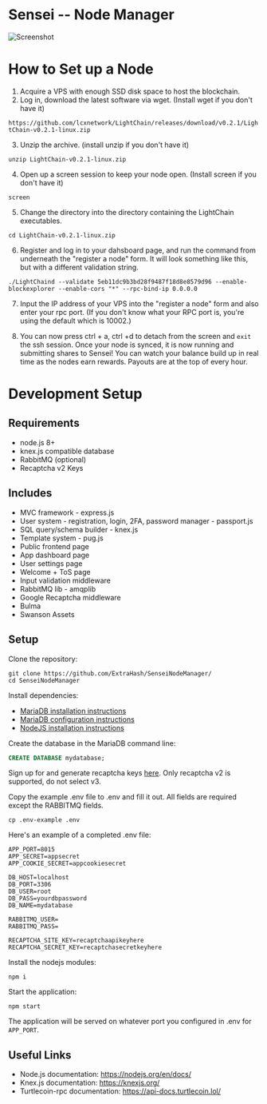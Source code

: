 # Sensei -- Node Manager

![Screenshot](https://raw.githubusercontent.com/lcxnetwork/SenseiNode/development/screenshot.png "screenshot of sensei node manager")

# How to Set up a Node
1. Acquire a VPS with enough SSD disk space to host the blockchain.
2. Log in, download the latest software via wget. (Install wget if you don't have it)

`https://github.com/lcxnetwork/LightChain/releases/download/v0.2.1/LightChain-v0.2.1-linux.zip`

3. Unzip the archive. (install unzip if you don't have it)

`unzip LightChain-v0.2.1-linux.zip`

4. Open up a screen session to keep your node open. (Install screen if you don't have it)

`screen`

5. Change the directory into the directory containing the LightChain executables.

`cd LightChain-v0.2.1-linux.zip`

6. Register and log in to your dahsboard page, and run the command from underneath the "register a node" form. It will look something like this, but with a different validation string.

`./LightChaind --validate 5eb11dc9b3bd28f9487f18d8e8579d96 --enable-blockexplorer --enable-cors "*" --rpc-bind-ip 0.0.0.0`

7. Input the IP address of your VPS into the "register a node" form and also enter your rpc port. (If you don't know what your RPC port is, you're using the default which is 10002.)

7. You can now press ctrl + a, ctrl +d to detach from the screen and `exit` the ssh session. Once your node is synced, it is now running and submitting shares to Sensei! You can watch your balance build up in real time as the nodes earn rewards. Payouts are at the top of every hour.

# Development Setup

## Requirements
- node.js 8+
- knex.js compatible database
- RabbitMQ (optional)
- Recaptcha v2 Keys

## Includes
- MVC framework - express.js 
- User system - registration, login, 2FA, password manager - passport.js
- SQL query/schema builder - knex.js
- Template system - pug.js
- Public frontend page
- App dashboard page
- User settings page
- Welcome + ToS page
- Input validation middleware
- RabbitMQ lib - amqplib
- Google Recaptcha middleware
- Bulma 
- Swanson Assets

## Setup

Clone the repository:

```
git clone https://github.com/ExtraHash/SenseiNodeManager/
cd SenseiNodeManager
```

Install dependencies: 
* [MariaDB installation instructions](https://downloads.mariadb.org/mariadb/repositories/#mirror=digitalocean-nyc&distro=Ubuntu&distro_release=bionic--ubuntu_bionic&version=10.3)
* [MariaDB configuration instructions](https://mariadb.com/kb/en/library/getting-installing-and-upgrading-mariadb/)
* [NodeJS installation instructions](https://nodejs.org/en/download/package-manager/) 

Create the database in the MariaDB command line:

```sql
CREATE DATABASE mydatabase;
```

Sign up for and generate recaptcha keys [here](https://www.google.com/recaptcha/intro/v3.html). Only recaptcha v2 is supported, do not select v3.

Copy the example .env file to .env and fill it out. All fields are required except the RABBITMQ fields.

```
cp .env-example .env
```

Here's an example of a completed .env file:

```
APP_PORT=8015
APP_SECRET=appsecret
APP_COOKIE_SECRET=appcookiesecret

DB_HOST=localhost
DB_PORT=3306
DB_USER=root
DB_PASS=yourdbpassword
DB_NAME=mydatabase

RABBITMQ_USER=
RABBITMQ_PASS=

RECAPTCHA_SITE_KEY=recaptchaapikeyhere
RECAPTCHA_SECRET_KEY=recaptchasecretkeyhere
```

Install the nodejs modules:

```
npm i
```

Start the application:

```
npm start
```

The application will be served on whatever port you configured in .env for `APP_PORT`.

## Useful Links
* Node.js documentation: https://nodejs.org/en/docs/
* Knex.js documentation: https://knexjs.org/
* Turtlecoin-rpc documentation: https://api-docs.turtlecoin.lol/
